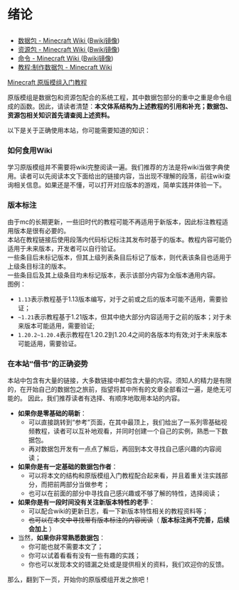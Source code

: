 # 绪论
##

- [数据包 - Minecraft Wiki ](https://zh.minecraft.wiki/w/%E6%95%B0%E6%8D%AE%E5%8C%85)([Bwiki镜像](https://wiki.biligame.com/mc/数据包))  
- [资源包 - Minecraft Wiki ](https://zh.minecraft.wiki/w/%E8%B5%84%E6%BA%90%E5%8C%85)([Bwiki镜像](https://wiki.biligame.com/mc/资源包))  
- [命令 - Minecraft Wiki ](https://zh.minecraft.wiki/w/%E5%91%BD%E4%BB%A4)([Bwiki镜像](https://wiki.biligame.com/mc/命令))
- [教程:制作数据包 - Minecraft Wiki ](https://zh.minecraft.wiki/w/Tutorial:%E5%88%B6%E4%BD%9C%E6%95%B0%E6%8D%AE%E5%8C%85)

[Minecraft 原版模组入门教程 ](https://zhangshenxing.github.io/VanillaModTutorial/) 


原版模组是数据包和资源包配合的系统工程，其中数据包部分的重中之重是命令组成的函数。因此，请读者清楚：**本文体系结构为上述教程的引用和补充；数据包、资源包相关知识首先请查阅上述资料。**  

以下是关于正确使用本站，你可能需要知道的知识：
### 如何食用Wiki
学习原版模组并不需要将wiki完整阅读一遍。我们推荐的方法是将wiki当做字典使用。读者可以先阅读本文下面给出的链接内容，当出现不理解的段落，前往wiki查询相关信息。如果还是不懂，可以打开对应版本的游戏，简单实践并体验一下。
### 版本标注
由于mc的长期更新，一些旧时代的教程可能不再适用于新版本，因此标注教程适用版本是很有必要的。  
本站在教程链接后使用段落内代码标记标注其发布时基于的版本。教程内容可能仍适用于未来版本，开发者可以自行验证。   
一些条目后未标记版本，但其上级列表条目后标记了版本，则代表该条目也适用于上级条目标注的版本。  
一些条目后及其上级条目均未标记版本，表示该部分内容为全版本通用内容。  
图例：
- `1.13`表示教程基于1.13版本编写，对于之前或之后的版本可能不适用，需要验证；
- `~1.21`表示教程基于1.21版本，但其中绝大部分内容适用于之前的版本；对于未来版本可能适用，需要验证;
- `1.20.2~1.20.4`表示教程在1.20.2到1.20.4之间的各版本均有效;对于未来版本可能适用，需要验证。

### 在本站“借书”的正确姿势
本站中包含有大量的链接，大多数链接中都包含大量的内容。须知人的精力是有限的，在开始自己的数据包之旅前，指望将其中所有的文章全部看过一遍，是绝无可能的。
因此，我们推荐读者有选择、有顺序地取用本站的内容。


- **如果你是零基础的萌新**：
  - 可以直接跳转到“参考”页面，在其中最顶上，我们给出了一系列零基础视频教程，读者可以互补地观看，并同时创建一个自己的实例，熟悉一下数据包。
  - 再对数据包开发有一点点了解后，再回到本文寻找自己感兴趣的内容阅读；
- **如果你是有一定基础的数据包作者**：
  - 可以将本文的结构和原版模组入门教程配合起来看，并且着重关注实践部分，而把前两部分当做参考；
  - 也可以在前面的部分中寻找自己感兴趣或不够了解的特性，选择阅读；
- **如果你是有一段时间没有关注新版本特性的老手**：
  - 可以配合wiki的更新日志，看一下新版本特性相关的教程资料等；
  - ~~也可以在本文中寻找带有版本标注的内容阅读~~（ **版本标注尚不完善，后续会加上** ）
- 当然，**如果你非常熟悉数据包**：
  - 你可能也就不需要本文了；
  - 你可以试着看看有没有一些有趣的实践；
  - 你也可以发现本文的错漏之处或是提供相关的资料，我们欢迎你的反馈。

那么，翻到下一页，开始你的原版模组开发之旅吧！

